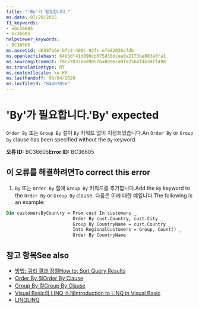 ```yaml
---
title: "'By'가 필요합니다."
ms.date: 07/20/2015
f1_keywords:
- vbc36605
- bc36605
helpviewer_keywords:
- BC36605
ms.assetid: d0397b6e-bfc2-400c-92fc-efe82036cfdb
ms.openlocfilehash: 64b5df41d890cb575d38bcea0a3173be083e0fa1
ms.sourcegitcommit: f8c270376ed905f6a8896ce0fe25b4f4b38ff498
ms.translationtype: MT
ms.contentlocale: ko-KR
ms.lasthandoff: 06/04/2020
ms.locfileid: "84407056"
---
```

# <a name="by-expected"></a><span data-ttu-id="41ea9-102">'By'가 필요합니다.</span><span class="sxs-lookup"><span data-stu-id="41ea9-102">'By' expected</span></span>
<span data-ttu-id="41ea9-103">`Order By` 또는 `Group By` 절이 `By` 키워드 없이 지정되었습니다.</span><span class="sxs-lookup"><span data-stu-id="41ea9-103">An `Order By` or `Group By` clause has been specified without the `By` keyword.</span></span>  
  
 <span data-ttu-id="41ea9-104">**오류 ID:** BC36605</span><span class="sxs-lookup"><span data-stu-id="41ea9-104">**Error ID:** BC36605</span></span>  
  
## <a name="to-correct-this-error"></a><span data-ttu-id="41ea9-105">이 오류를 해결하려면</span><span class="sxs-lookup"><span data-stu-id="41ea9-105">To correct this error</span></span>  
  
1. <span data-ttu-id="41ea9-106">`By` 또는 `Order By` 절에 `Group By` 키워드를 추가합니다.</span><span class="sxs-lookup"><span data-stu-id="41ea9-106">Add the `By` keyword to the `Order By` or `Group By` clause.</span></span> <span data-ttu-id="41ea9-107">다음은 이에 대한 예입니다.</span><span class="sxs-lookup"><span data-stu-id="41ea9-107">The following is an example:</span></span>  
  
```vb  
Dim customersByCountry = From cust In customers _  
                         Order By cust.Country, cust.City _  
                         Group By CountryName = cust.Country _  
                         Into RegionalCustomers = Group, Count() _  
                         Order By CountryName  
```  
  
## <a name="see-also"></a><span data-ttu-id="41ea9-108">참고 항목</span><span class="sxs-lookup"><span data-stu-id="41ea9-108">See also</span></span>

- [<span data-ttu-id="41ea9-109">방법: 쿼리 결과 정렬</span><span class="sxs-lookup"><span data-stu-id="41ea9-109">How to: Sort Query Results</span></span>](../programming-guide/language-features/linq/how-to-sort-query-results-by-using-linq.md)
- [<span data-ttu-id="41ea9-110">Order By 절</span><span class="sxs-lookup"><span data-stu-id="41ea9-110">Order By Clause</span></span>](../language-reference/queries/order-by-clause.md)
- [<span data-ttu-id="41ea9-111">Group By 절</span><span class="sxs-lookup"><span data-stu-id="41ea9-111">Group By Clause</span></span>](../language-reference/queries/group-by-clause.md)
- [<span data-ttu-id="41ea9-112">Visual Basic의 LINQ 소개</span><span class="sxs-lookup"><span data-stu-id="41ea9-112">Introduction to LINQ in Visual Basic</span></span>](../programming-guide/language-features/linq/introduction-to-linq.md)
- [<span data-ttu-id="41ea9-113">LINQ</span><span class="sxs-lookup"><span data-stu-id="41ea9-113">LINQ</span></span>](../programming-guide/language-features/linq/index.md)
